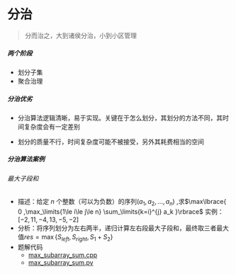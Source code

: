 

# 分治

> 分而治之，大到诸侯分治，小到小区管理

##### 两个阶段

- 划分子集
- 聚合治理


##### 分治优劣

- 分治算法逻辑清晰，易于实现。关键在于怎么划分，其划分的方法不同，其时间复杂度会有一定差别

- 划分的质量不行，时间复杂度可能不被接受，另外其耗费相当的空间

##### 分治算法案例

###### 最大子段和

- 描述：给定 *n* 个整数（可以为负数）的序列$(a_1,a_2,...,a_n)$ ,求$\max\lbrace{ 0 ,\max_\limits{1\le i\le j\le n} \sum_\limits{k=i}^{j} a_k }\rbrace$ 实例：$[-2,11,-4,13,-5,-2]$
- 分析：将序列划分为左右两半，递归计算左右段最大子段和，最终取三者最大值$res = \max \lbrace{S_{left},S_{right},S_1 + S_2}\rbrace$ 
- 题解代码
  - [max_subarray_sum.cpp](https://github.com/Chenpeel/Codes/tree/master/Cpp/algo_codes/max_subarray_sum.cpp)
  - [max_subarray_sum.py](https://github.com/Chenpeel/Codes/tree/master/Python/algo_codes/max_subarray_sum.py) 


